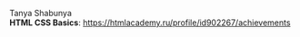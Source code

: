 Tanya Shabunya </br>
<b>HTML CSS Basics</b>: https://htmlacademy.ru/profile/id902267/achievements </br>
